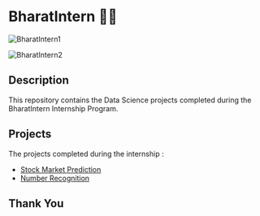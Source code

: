 # BharatIntern 👨‍💻
![BharatIntern1](https://github.com/aakshay001/BharatIntern/assets/72139061/0ce831ee-ea24-4cb8-b82f-b4c810f89577)

![BharatIntern2](https://github.com/aakshay001/BharatIntern/assets/72139061/2baa2893-f54f-4bd9-951e-d7a47c9660dd)

## Description
This repository contains the Data Science projects completed during the BharatIntern Internship Program.
## Projects
The projects completed during the internship :
* [Stock Market Prediction](Stock_Market_Prediction)
* [Number Recognition](Number_Recognition)

## Thank You



